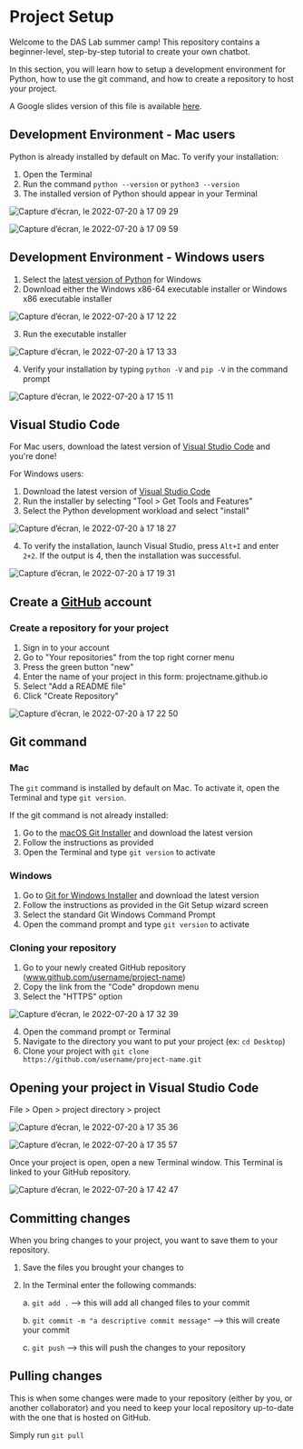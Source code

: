 # Project Setup
Welcome to the DAS Lab summer camp! This repository contains a beginner-level, step-by-step tutorial to create your own chatbot. 

In this section, you will learn how to setup a development environment for Python, how to use the git command, and how to create a repository to host your project. 

A Google slides version of this file is available [here](https://docs.google.com/presentation/d/1eDZ_y9w_l94hbFquteAed8eDo75bPW0SUU8PMcNRSt8/edit?usp=sharing). 

## Development Environment - Mac users

Python is already installed by default on Mac. To verify your installation:
1. Open the Terminal 
2. Run the command `python --version` or `python3 --version`
3. The installed version of Python should appear in your Terminal

![Capture d’écran, le 2022-07-20 à 17 09 29](https://user-images.githubusercontent.com/17911957/180082656-b2c10ae2-b62e-4fab-a649-612c177106ff.png)


![Capture d’écran, le 2022-07-20 à 17 09 59](https://user-images.githubusercontent.com/17911957/180082738-1bc78343-9572-47ca-b956-009bfbd1cb81.png)

## Development Environment - Windows users

1. Select the [latest version of Python](https://www.python.org/downloads/windows/) for Windows 
2. Download either the Windows x86-64 executable installer or Windows x86 executable installer

![Capture d’écran, le 2022-07-20 à 17 12 22](https://user-images.githubusercontent.com/17911957/180083114-7b96a7fb-cf2d-49e4-9bdd-5b2b8fe72c46.png)

3. Run the executable installer 

![Capture d’écran, le 2022-07-20 à 17 13 33](https://user-images.githubusercontent.com/17911957/180083296-96712192-022a-4708-b5bc-cf3ac9f21252.png)

4. Verify your installation by typing `python -V` and `pip -V` in the command prompt

![Capture d’écran, le 2022-07-20 à 17 15 11](https://user-images.githubusercontent.com/17911957/180083497-7dadd018-6473-47d2-93a9-e9b2e8194718.png)

## Visual Studio Code

For Mac users, download the latest version of [Visual Studio Code](https://code.visualstudio.com/) and you're done!

For Windows users:
1. Download the latest version of [Visual Studio Code](https://code.visualstudio.com/)
2. Run the installer by selecting "Tool > Get Tools and Features"
3. Select the Python development workload and select "install"

![Capture d’écran, le 2022-07-20 à 17 18 27](https://user-images.githubusercontent.com/17911957/180083964-d819df17-61ae-4a21-89ef-3fe167328630.png)

4. To verify the installation, launch Visual Studio, press `Alt+I` and enter `2+2`. If the output is 4, then the installation was successful.

![Capture d’écran, le 2022-07-20 à 17 19 31](https://user-images.githubusercontent.com/17911957/180084103-47806824-bac5-4451-8051-064d6e27b134.png)

## Create a [GitHub](http://www.github.com) account

### Create a repository for your project

1. Sign in to your account
2. Go to "Your repositories" from the top right corner menu
3. Press the green button "new" 
4. Enter the name of your project in this form: projectname.github.io
5. Select "Add a README file"
6. Click "Create Repository"

![Capture d’écran, le 2022-07-20 à 17 22 50](https://user-images.githubusercontent.com/17911957/180084541-b5a4878c-6f8b-4c0a-9b13-7297f7b26b36.png)

## Git command

### Mac
The `git` command is installed by default on Mac. To activate it, open the Terminal and type `git version`.

If the git command is not already installed: 
1. Go to the [macOS Git Installer](https://sourceforge.net/projects/git-osx-installer/files/git-2.23.0-intel-universal-mavericks.dmg/download?use_mirror=autoselect) and download the latest version
2. Follow the instructions as provided
3. Open the Terminal and type `git version` to activate

### Windows
1. Go to [Git for Windows Installer](https://gitforwindows.org/) and download the latest version
2. Follow the instructions as provided in the Git Setup wizard screen
3. Select the standard Git Windows Command Prompt
4. Open the command prompt and type `git version` to activate

### Cloning your repository
1. Go to your newly created GitHub repository (www.github.com/username/project-name)
2. Copy the link from the "Code" dropdown menu
3. Select the "HTTPS" option

![Capture d’écran, le 2022-07-20 à 17 32 39](https://user-images.githubusercontent.com/17911957/180085981-95f24c23-d472-4076-b644-7859e7cb500d.png)

4. Open the command prompt or Terminal 
5. Navigate to the directory you want to put your project (ex: `cd Desktop`)
6. Clone your project with `git clone https://github.com/username/project-name.git`

## Opening your project in Visual Studio Code
File > Open > project directory > project

![Capture d’écran, le 2022-07-20 à 17 35 36](https://user-images.githubusercontent.com/17911957/180086373-d81e53dc-3eca-4aab-bb68-223c65f7c586.png)

![Capture d’écran, le 2022-07-20 à 17 35 57](https://user-images.githubusercontent.com/17911957/180086437-1382325c-071a-4ba1-a725-0f5b2ef1adc2.png)

Once your project is open, open a new Terminal window. This Terminal is linked to your GitHub repository. 

![Capture d’écran, le 2022-07-20 à 17 42 47](https://user-images.githubusercontent.com/17911957/180087413-0202d954-3ef2-4146-b346-26a8ef69e465.png)

## Committing changes

When you bring changes to your project, you want to save them to your repository. 

1. Save the files you brought your changes to
2. In the Terminal enter the following commands:
    
    a. `git add .` --> this will add all changed files to your commit
    
    b. `git commit -m "a descriptive commit message"` --> this will create your commit
    
    c. `git push` --> this will push the changes to your repository

## Pulling changes

This is when some changes were made to your repository (either by you, or another collaborator) and you need to keep your local repository up-to-date with the one that is hosted on GitHub.

Simply run `git pull`
    

